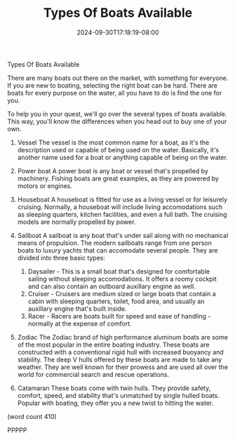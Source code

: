 ﻿---
title: "Types Of Boats Available"
date: 2024-09-30T17:18:19-08:00
description: "Buying A Boat Tips for Web Success"
featured_image: "/images/Buying A Boat.jpg"
tags: ["Buying A Boat"]
---

Types Of Boats Available

There are many boats out there on the market, with
something for everyone.  If you are new to boating, 
selecting the right boat can be hard.  There are 
boats for every purpose on the water, all you have
to do is find the one for you.

To help you in your quest, we'll go over the several
types of boats available.  This way, you'll know 
the differences when you head out to buy one of 
your own.

1.  Vessel
The vessel is the most common name for a boat, as
it's the description used or capable of being used
on the water.  Basically, it's another name used for
a boat or anything capable of being on the water.

2.  Power boat
A power boat is any boat or vessel that's propelled
by machinery.  Fishing boats are great examples, 
as they are powered by motors or engines.

3.  Houseboat
A houseboat is fitted for use as a living vessel or
for leisurely cruising.  Normally, a houseboat will
include living accomodations such as sleeping 
quarters, kitchen facilities, and even a full bath.
The cruising models are normally propelled by 
power.

4.  Sailboat
A sailboat is any boat that's under sail along with
no mechanical means of propulsion.  The modern 
sailboats range from one person boats to luxury
yachts that can accomodate several people.  They
are divided into three basic types:
	1.  Daysailer - This is a small boat that's
designed for comfortable sailing without sleeping
accomodations.  It offers a roomy cockpit and can
also contain an outboard auxillary engine as well.
	2.  Cruiser - Cruisers are medium sized or
large boats that contain a cabin with sleeping
quarters, toilet, food area, and usually an auxillary
engine that's built inside.
	3.  Racer - Racers are boats built for speed
and ease of handling - normally at the expense of
comfort.  

5.  Zodiac
The Zodiac brand of high performance aluminum boats 
are some of the most popular in the entire boating
industry.  These boats are constructed with a 
conventional rigid hull with increased buoyancy and
stability.  The deep V hulls offered by these boats
are made to take any weather.  They are well known
for their prowess and are used all over the world 
for commercial search and rescue operations.

6.  Catamaran
These boats come with twin hulls.  They provide 
safety, comfort, speed, and stability that's 
unmatched by single hulled boats.  Popular with 
boating, they offer you a new twist to hitting 
the water.

(word count 410)

PPPPP


